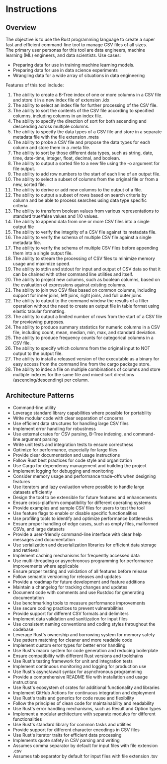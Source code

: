 # Instructions

## Overview

The objective is to use the Rust programming language to create a super fast and efficient command-line tool to manage CSV files of all sizes.  
The primary user personas for this tool are data engineers, machine learning (ML) engineers, and data scientists.
Use cases:
- Preparing data for use in training machine learning models.
- Preparing data for use in data science experiments
- Wrangling data for a wide array of situations in data engineering

Features of this tool include:
1. The ability to create a B-Tree index of one or more columns in a CSV file and store it in a new index file of extension .idx
2. The ability to select an index file for further processing of the CSV file.
3. The ability to sort the contents of the CSV file according to specified columns, including columns in an index file.
4. The ability to specify the direction of sort for both ascending and descending across multiple columns.
5. The ability to specify the data types of a CSV file and store in a separate metadata file with the file extension .meta
6. The ability to probe a CSV file and propose the data types for each column and store them in a .meta file.
7. The ability to sort by those different data types, such as string, date, time, date-time, integer, float, decimal, and boolean.
8. The ability to output a sorted file to a new file using the -o argument for file output.
9. The ability to add row numbers to the start of each line of an output file.
10. The ability to select a subset of columns from the original file or from a new, sorted file.
11. The ability to derive or add new columns to the output of a file.
12. The ability to output a subset of rows based on search criteria by column and be able to process searches using data type specific criteria.
13. The ability to transform boolean values from various representations to standard true/false values and 1/0 values.
14. The ability to append data from one or more CSV files into a single output file
15. The ability to verify the integrity of a CSV file against its metadata file.
16. The ability to verify the schema of multiple CSV file against a single metadata file.
17. The ability to verify the schema of multiple CSV files before appending them into a single output file.
18. The ability to stream the processing of CSV files to minimize memory usage and maximize speed.
19. The ability to stdin and stdout for input and output of CSV data so that it can be chained with other command line utilities and itself.
20. The ability to project new columns, such as boolean columns, based on the evaluation of expressions against existing columns.
21. The ability to join two CSV files based on common columns, including support for inner joins, left joins, right joins, and full outer joins.
22. The ability to output to the command window the results of a filter operation without the need to create an output file in table format using elastic tabular formatting.
23. The ability to output a limited number of rows from the start of a CSV file for previewing purposes.
24. The ability to produce summary statistics for numeric columns in a CSV file, including count, mean, median, min, max, and standard deviation.
25. The ability to produce frequency counts for categorical columns in a CSV file.
26. The ability to specify which columns from the original input to NOT output to the output file.
27. The ability to install a released version of the executable as a binary for easy access from the command line from the cargo package store.
28. The ability to index a file on multiple combinations of columns and store multiple indexes for the same file and mixed sort directions (ascending/descending) per column.


## Architecture Patterns

- Command-line utility
- Leverage standard library capabilities where possible for portability
- Write modular code with clear separation of concerns
- Use efficient data structures for handling large CSV files
- Implement error handling for robustness
- Use external crates for CSV parsing, B-Tree indexing, and command-line argument parsing
- Write unit tests and integration tests to ensure correctness
- Optimize for performance, especially for large files
- Provide clear documentation and usage instructions
- Follow Rust best practices for code style and organization
- Use Cargo for dependency management and building the project
- Implement logging for debugging and monitoring
- Consider memory usage and performance trade-offs when designing features
- Use iterators and lazy evaluation where possible to handle large datasets efficiently
- Design the tool to be extensible for future features and enhancements
- Ensure cross-platform compatibility for different operating systems
- Provide examples and sample CSV files for users to test the tool
- Use feature flags to enable or disable specific functionalities
- Use profiling tools to identify and optimize performance bottlenecks
- Ensure proper handling of edge cases, such as empty files, malformed CSVs, and large datasets
- Provide a user-friendly command-line interface with clear help messages and documentation
- Use serialization and deserialization libraries for efficient data storage and retrieval
- Implement caching mechanisms for frequently accessed data
- Use multi-threading or asynchronous programming for performance improvements where applicable
- Ensure proper testing and validation of all features before release
- Follow semantic versioning for releases and updates
- Provide a roadmap for future development and feature additions
- Maintain a changelog for tracking changes and updates
- Document code with comments and use Rustdoc for generating documentation
- Use benchmarking tools to measure performance improvements
- Use secure coding practices to prevent vulnerabilities
- Provide support for different CSV formats and delimiters
- Implement data validation and sanitization for input files
- Use consistent naming conventions and coding styles throughout the codebase
- Leverage Rust's ownership and borrowing system for memory safety
- Use pattern matching for cleaner and more readable code
- Implement custom error types for better error handling
- Use Rust's macro system for code generation and reducing boilerplate
- Ensure compatibility with different Rust versions and toolchains
- Use Rust's testing framework for unit and integration tests
- Implement continuous monitoring and logging for production use
- Use Rust's async/await syntax for asynchronous programming
- Provide a comprehensive README file with installation and usage instructions
- Use Rust's ecosystem of crates for additional functionality and libraries
- Implement GitHub Actions for continuous integration and deployment
- Use Rust's traits and generics for code reuse and flexibility
- Follow the principles of clean code for maintainability and readability
- Use Rust's error handling mechanisms, such as Result and Option types
- Implement a modular architecture with separate modules for different functionalities
- Use Rust's standard library for common tasks and utilities
- Provide support for different character encodings in CSV files
- Use Rust's iterator traits for efficient data processing
- Implements quote safety in CSV parsing and writing
- Assumes comma separator by default for input files with file extension .csv
- Assumes tab separator by default for input files with file extension .tsv
